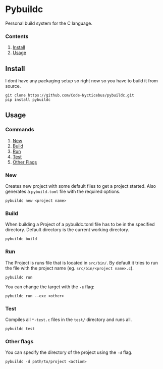 # Pybuildc
Personal build system for the C language.  

### Contents
1. [Install](#install)
2. [Usage](#usage)

## Install
I dont have any packaging setup so right now so you have to build it from source.

```terminal
git clone https://github.com/Code-Nycticebus/pybuildc.git
pip install pybuildc
```

## Usage

### Commands
1. [New](#new)
2. [Build](#build)
2. [Run](#run)
3. [Test](#test)
4. [Other Flags](#other-flags)

### New
Creates new project with some default files to get a project started. Also generates a ```pybuild.toml``` file with the required options.

```terminal
pybuildc new <project name>
```

### Build
When building a Project of a pybuildc.toml file has to be in the specified directory.
Default directory is the current working directory.

```terminal
pybuildc build
```
### Run

The Project is runs file that is located in ```src/bin/```. By default it tries to run the file with the project name (eg. ```src/bin/<project name>.c```).
```terminal
pybuildc run
```

You can change the target with the ```-e``` flag: 
```terminal
pybuildc run --exe <other>
```  
### Test
Compiles all ```*-test.c``` files in the ```test/``` directory and runs all. 

```terminal
pybuildc test
```
### Other flags
You can specify the directory of the project using the ```-d``` flag. 

```terminal
pybuildc -d path/to/project <action>
```
